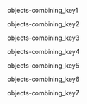objects-combining_key1

 
objects-combining_key2


objects-combining_key3

 
objects-combining_key4


objects-combining_key5

 
objects-combining_key6


objects-combining_key7
